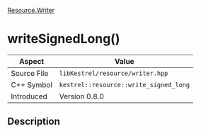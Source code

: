 [Resource.Writer](index)
# writeSignedLong()
| Aspect | Value |
| --- | --- |
| Source File | `libKestrel/resource/writer.hpp` |
| C++ Symbol | `kestrel::resource::write_signed_long` |
| Introduced | Version 0.8.0 |
## Description

